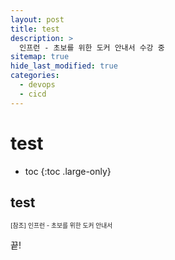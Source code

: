 ```yaml
---
layout: post
title: test
description: >
  인프런 - 초보를 위한 도커 안내서 수강 중
sitemap: true
hide_last_modified: true
categories:
  - devops
  - cicd
---
```


# test

* toc
{:toc .large-only}

## test 

<span style="font-size:70%">[참조] 인프런 - 초보를 위한 도커 안내서

끝!

